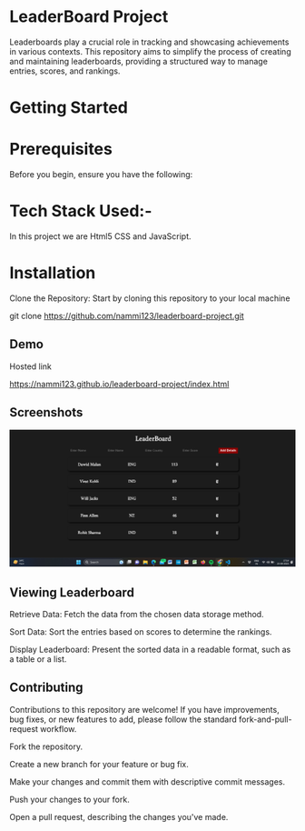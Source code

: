 
# LeaderBoard Project

Leaderboards play a crucial role in tracking and showcasing achievements in various contexts. This repository aims to simplify the process of creating and maintaining leaderboards, providing a structured way to manage entries, scores, and rankings.

# Getting Started
# Prerequisites
Before you begin, ensure you have the following:

# Tech Stack Used:-
 In this project we are Html5 CSS and JavaScript.

# Installation
Clone the Repository: Start by cloning this repository to your local machine 

git clone https://github.com/nammi123/leaderboard-project.git

## Demo

Hosted link

https://nammi123.github.io/leaderboard-project/index.html
## Screenshots

![App Screenshot](https://github.com/nammi123/leaderboard-project/blob/master/leaderboard.png?raw=true)


## Viewing Leaderboard

Retrieve Data: Fetch the data from the chosen data storage method.

Sort Data: Sort the entries based on scores to determine the rankings.

Display Leaderboard: Present the sorted data in a readable format, such as a table or a list.
## Contributing
Contributions to this repository are welcome! If you have improvements, bug fixes, or new features to add, please follow the standard fork-and-pull-request workflow.

Fork the repository.

Create a new branch for your feature or bug fix.

Make your changes and commit them with descriptive commit messages.

Push your changes to your fork.

Open a pull request, describing the changes you've made.
